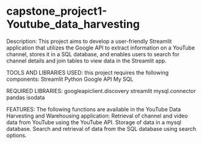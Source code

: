 # capstone_project1-Youtube_data_harvesting
Description:
 This project aims to develop a user-friendly Streamlit application that utilizes the Google API to extract information on a YouTube channel, stores it in a SQL database, and enables users to search for channel details and join tables to view data in the Streamlit app.

TOOLS AND LIBRARIES USED: this project requires the following components:
 Streamlit
 Python
 Google API
 My SQL

REQUIRED LIBRARIES:
 googleapiclient.discovery
 streamlit
 mysql.connector
 pandas
 isodata
 
FEATURES: The following functions are available in the YouTube Data Harvesting and Warehousing application:
Retrieval of channel and video data from YouTube using the YouTube API.
Storage of data in a mysql database.
Search and retrieval of data from the SQL database using search options.
